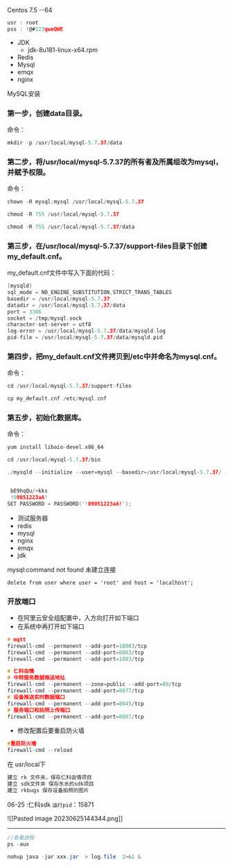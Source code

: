 Centos 7.5 --64
```c
usr : root
pss : !@#123qweQWE
```


- JDK
	- jdk-8u181-linux-x64.rpm
- Redis
- Mysql
- emqx
- nginx

MySQL安装
### 第一步，创建data目录。

命令：
```c
mkdir -p /usr/local/mysql-5.7.37/data
```


### 第二步，将/usr/local/mysql-5.7.37的所有者及所属组改为mysql，并赋予权限。

命令：
```c
chown -R mysql:mysql /usr/local/mysql-5.7.37

chmod -R 755 /usr/local/mysql-5.7.37

chmod -R 755 /usr/local/mysql-5.7.37/data
```


### 第三步，在/usr/local/mysql-5.7.37/support-files目录下创建my_default.cnf。

my_default.cnf文件中写入下面的代码：
```c
[mysqld]
sql_mode = NO_ENGINE_SUBSTITUTION,STRICT_TRANS_TABLES 
basedir = /usr/local/mysql-5.7.37
datadir = /usr/local/mysql-5.7.37/data
port = 3306
socket = /tmp/mysql.sock
character-set-server = utf8
log-error = /usr/local/mysql-5.7.37/data/mysqld.log
pid-file = /usr/local/mysql-5.7.37/data/mysqld.pid

```
### 第四步，把my_default.cnf文件拷贝到/etc中并命名为mysql.cnf。
命令：
```c
cd /usr/local/mysql-5.7.37/support-files

cp my_default.cnf /etc/mysql.cnf
```


### 第五步，初始化数据库。

命令：
```c
yum install libaio-devel.x86_64

cd /usr/local/mysql-5.7.37/bin

./mysqld --initialize --user=mysql --basedir=/usr/local/mysql-5.7.37/ --datadir=/usr/local/mysql-5.7.37/data/
```

```c

 bE9hqQu/+kks
 !09051223aA!
SET PASSWORD = PASSWORD('!09051223aA!');
```

- 测试服务器
- redis
- mysql
- nginx
- emqx
- jdk


mysql:command not found
未建立连接
```mysql
delete from user where user = 'root' and host = 'localhost';
```

### 开放端口
- 在阿里云安全组配置中，入方向打开如下端口
- 在系统中再打开如下端口
```c
# mqtt
firewall-cmd --permanent --add-port=18083/tcp
firewall-cmd --permanent --add-port=8083/tcp
firewall-cmd --permanent --add-port=1883/tcp

# 仁科虫情
# 中转服务数据推送地址
firewall-cmd --permanent --zone=public --add-port=80/tcp
firewall-cmd --permanent --add-port=8077/tcp
# 设备推送实时数据端口
firewall-cmd --permanent --add-port=8045/tcp
# 服务端口和拍照上传端口
firewall-cmd --permanent --add-port=8087/tcp
```
- 修改配置后要重启防火墙
```c
#重启防火墙
firewall-cmd --reload
```

在 usr/local下
```c
建立 rk 文件夹，保存仁科虫情项目
建立 sdk文件夹 保存东水的sdk项目
建立 rkbugs 保存设备拍照的图片
```
06-25 :仁科sdk `运行pid`：15871

![[Pasted image 20230625144344.png]]

-----
```c
//查看进程
ps -aux
```


```java
nohup java -jar xxx.jar  > log.file  2>&1 &
```